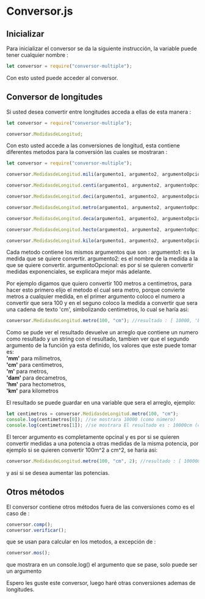 # Conversor.js

## Inicializar

Para inicializar el conversor se da la siguiente instrucción, la variable puede tener cualquier nombre :

```js
let conversor = require("conversor-multiple");
```

Con esto usted puede acceder al conversor.

## Conversor de longitudes

Si usted desea convertir entre longitudes acceda a ellas de esta manera :

```js
let conversor = require("conversor-multiple");

conversor.MedidasdeLongitud;
```

Con esto usted accede a las conversiones de longitud, esta contiene diferentes metodos para la conversión las cuales se mostraran :

```js
let conversor = require("conversor-multiple");

conversor.MedidasdeLongitud.mili(argumento1, argumento2, argumentoOpcional); //convierte milimetro a cualquier medida, incluyendo los mismos milimetros

conversor.MedidasdeLongitud.centi(argumento1, argumento2, argumentoOpcional); //convierte centimetros a cualquier medida, incluyendo los mismos centimetros

conversor.MedidasdeLongitud.deci(argumento1, argumento2, argumentoOpcional); //convierte decimetros a cualquier medida, incluyendo los mismos decimetros

conversor.MedidasdeLongitud.metro(argumento1, argumento2, argumentoOpcional); //convierte metros a cualquier medida, incluyendo los mismos metros

conversor.MedidasdeLongitud.deca(argumento1, argumento2, argumentoOpcional); //convierte decametros a cualquier medida, incluyendo los mismos decametros

conversor.MedidasdeLongitud.hecto(argumento1, argumento2, argumentoOpcional); //convierte hectometros a cualquier medida, incluyendo los mismos hectometros

conversor.MedidasdeLongitud.kilo(argumento1, argumento2, argumentoOpcional); //convierte kilometros a cualquier medida, incluyendo los mismos kilometros
```

Cada metodo contiene los mismos argumentos que son :
argumento1: es la medida que se quiere convertir.
argumento2: es el nombre de la medida a la que se quiere convertir.
argumentoOpcional: es por si se quieren convertir medidas exponenciales, se explicara mejor más adelante.

Por ejemplo digamos que quiero convertir 100 metros a centimetros,
para hacer esto primero elijo el metodo el cual sera metro, porque convierte metros a cualquier medida, en el primer argumento coloco el numero a convertir que sera 100 y en el seguno coloco la medida a convertir que sera una cadena de texto 'cm', simbolizando centimetros, lo cual se haría asi:

```js
conversor.MedidasdeLongitud.metro(100, "cm"); //resultado : [ 10000, 'El resultado es : 10000cm' ]
```

Como se pude ver el resultado devuelve un arreglo que contiene un numero como resultado y un string con el resultado, tambien ver que el segundo argumento de la función ya esta definido, los valores que este puede tomar es:<br>
<strong>'mm'</strong> para milimetros,<br>
<strong>'cm'</strong> para centimetros,<br>
<strong>'m'</strong> para metros,<br>
<strong>'dam'</strong> para decametros,<br>
<strong>'hm'</strong> para hectometros,<br>
<strong>'km'</strong> para kilometros

El resultado se puede guardar en una variable que sera el arreglo, ejemplo:

```js
let centimetros = conversor.MedidasdeLongitud.metro(100, "cm");
console.log(centimetros[0]); //se mostrara 10000 (como número)
console.log(centimetros[1]); //se mostrara El resultado es : 10000cm (como string)
```

El tercer argumento es completamente opcinal y es por si se quieren convertir medidas a una potencia a otras medidas de la misma potencia, por ejemplo si se quieren convertir 100m^2 a cm^2, se haria asi:

```js
conversor.MedidasdeLongitud.metro(100, "cm", 2); //resultado : [ 100000, 'El resultado es : 100000cm^2' ]
```

y asi si se desea aumentar las potencias.

## Otros métodos

El conversor contiene otros métodos fuera de las conversiones como es el caso de :

```js
conversor.comp();
conversor.verificar();
```

que se usan para calcular en los metodos, a excepción de :

```js
conversor.mos();
```

que mostrara en un console.log() el argumento que se pase, solo puede ser un argumento

Espero les guste este conversor, luego haré otras conversiones ademas de longitudes.
